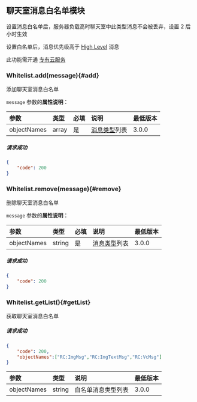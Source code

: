 ## 聊天室消息白名单模块

设置消息白名单后，服务器负载高时聊天室中此类型消息不会被丢弃，设置 2 后小时生效

设置白名单后，消息优先级高于 [High Level](../demotion.md#demotion) 消息

此功能需开通 [专有云服务](http://www.rongcloud.cn/deployment#proprietary-cloud)

### Whitelist.add(message){#add}

添加聊天室消息白名单

`message` 参数的**属性说明**：

| 参数   	 |	类型		| 必填	| 说明 							|最低版本		|
| :----------|:--------	|:-----	|:------------------------------|:-------- |
|	objectNames |	array	|	是 	| [消息类型](../../GLOSSARY.md#message)列表 | 3.0.0 |

##### 请求成功

```json
{
    "code": 200
}
```

### Whitelist.remove(message){#remove}

删除聊天室消息白名单

`message` 参数的**属性说明**：

| 参数   	 |	类型		| 必填	| 说明 							|最低版本		|
| :----------|:--------	|:-----	|:------------------------------|:-------- |
|	objectNames	 |	string	|	是 	| [消息类型](../../GLOSSARY.md#message)列表 						| 3.0.0 |

##### 请求成功

```json
{
    "code": 200
}
```
### Whitelist.getList(){#getList}

获取聊天室消息白名单

##### 请求成功

```json
{
	"code": 200,
	"objectNames":["RC:ImgMsg","RC:ImgTextMsg","RC:VcMsg"]
}
```
| 参数   	 |	类型		| 说明 							|最低版本		|
| :----------|:--------	|:------------------------------|:-------- |
|	objectNames |	string	| 	白名单消息类型列表			| 3.0.0 |
 

